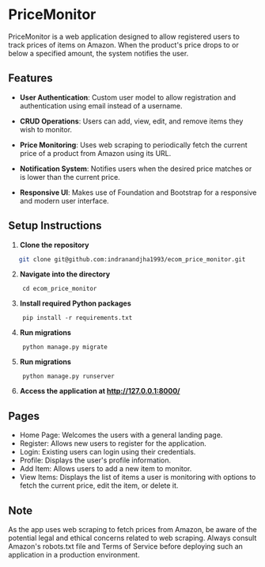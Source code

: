 # PriceMonitor

PriceMonitor is a web application designed to allow registered users to track prices of items on Amazon. When the product's price drops to or below a specified amount, the system notifies the user.

## Features

- **User Authentication**: Custom user model to allow registration and authentication using email instead of a username.
  
- **CRUD Operations**: Users can add, view, edit, and remove items they wish to monitor.

- **Price Monitoring**: Uses web scraping to periodically fetch the current price of a product from Amazon using its URL.

- **Notification System**: Notifies users when the desired price matches or is lower than the current price.

- **Responsive UI**: Makes use of Foundation and Bootstrap for a responsive and modern user interface.

## Setup Instructions

1. **Clone the repository**
```bash
   git clone git@github.com:indranandjha1993/ecom_price_monitor.git
```

2. **Navigate into the directory**
```base
    cd ecom_price_monitor 
```

3. **Install required Python packages**
```base
    pip install -r requirements.txt
```
4. **Run migrations**
```base
    python manage.py migrate
```

5. **Run migrations**
```base
    python manage.py runserver
```

6. **Access the application at http://127.0.0.1:8000/**

## Pages

* Home Page: Welcomes the users with a general landing page.
* Register: Allows new users to register for the application.
* Login: Existing users can login using their credentials.
* Profile: Displays the user's profile information.
* Add Item: Allows users to add a new item to monitor.
* View Items: Displays the list of items a user is monitoring with options to fetch the current price, edit the item, or delete it.

## Note
As the app uses web scraping to fetch prices from Amazon, be aware of the potential legal and ethical concerns related to web scraping. Always consult Amazon's robots.txt file and Terms of Service before deploying such an application in a production environment.